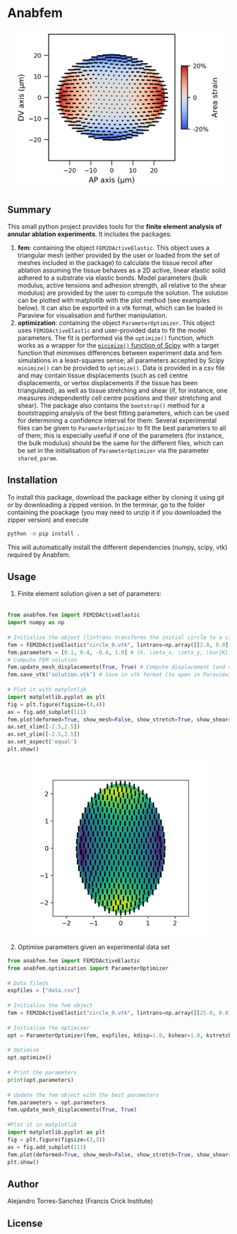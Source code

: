 # Anabfem

<p align="center">
<img src="doc/images/example.png" width="480">
</p>

## Summary
This small python project provides tools for the **finite element analysis of annular ablation experiments**. It includes the packages:

1. **fem**: containing the object `FEM2DActiveElastic`. This object uses a triangular mesh (either provided by the user or loaded from the set of meshes included in the package) to calculate the tissue recoil after ablation assuming the tissue behaves as a 2D active, linear elastic solid adhered to a substrate via elastic bonds. Model parameters (bulk modulus, active tensions and adhesion strength, all relative to the shear modulus) are provided by the user to compute the solution. The solution can be plotted with matplotlib with the plot method (see examples below). It can also be exported in a vtk format, which can be loaded in Paraview for visualisation and further manipulation. 
2. **optimization**: containing the object `ParameterOptimizer`. This object uses `FEM2DActiveElastic` and user-provided data to fit the model parameters. The fit is performed via the `optimize()` function, which works as a wrapper for the [`minimize()` function of Scipy](https://docs.scipy.org/doc/scipy/reference/generated/scipy.optimize.minimize.html) with a target function that minimises differences between experiment data and fem simulations in a least-squares sense; all parameters accepted by Scipy `minimize()` can be provided to `optimize()`. Data is provided in a csv file and may contain tissue displacements (such as cell centre  displacements, or vertex displacements if the tissue has been triangulated), as well as tissue stretching and shear (if, for instance, one measures independently cell centre positions and their stretching and shear). The package also contains the `bootstrap()` method for a bootstrapping analysis of the best fitting parameters, which can be used for determining a confidence interval for them. Several experimental files can be given to `ParameterOptimizer` to fit the best parameters to all of them; this is especially useful if one of the parameters (for instance, the bulk modulus) should be the same for the different files, which can be set in the initialisation of `ParameterOptimizer` via the parameter `shared_param`. 

## Installation

To install this package, download the package either by cloning it using git or by downloading a zipped version. In the terminar, go to the folder containing the poackage (you may need to unzip it if you downloaded the zipper version) and execute

```bash
python -m pip install .
```

This will automatically install the different dependencies (numpy, scipy, vtk) required by Anabfem.

## Usage

1. Finite element solution given a set of parameters:
```python

from anabfem.fem import FEM2DActiveElastic
import numpy as np

# Initialise the object (lintrans transforms the initial circle to a circle os radius 2)
fem = FEM2DActiveElastic("circle_0.vtk", lintrans=np.array([[2.0, 0.0],[0.0, 2.0]]))
fem.parameters = [0.1, 0.4, -0.4, 1.0] # [k, \zeta_x, \zeta_y, \bar{K}]/K
# Compute FEM solution
fem.update_mesh_displacements(True, True) # Compute displacement (and stretch and shear)
fem.save_vtk("solution.vtk") # Save in vtk format (to open in Paraview, for instance)

# Plot it with matplotlib
import matplotlib.pyplot as plt
fig = plt.figure(figsize=(4,4))
ax = fig.add_subplot(111)
fem.plot(deformed=True, show_mesh=False, show_stretch=True, show_shear=True)
ax.set_xlim([-2.5,2.5])
ax.set_ylim([-2.5,2.5])
ax.set_aspect('equal')
plt.show()
```

<p align="center">
<img src="doc/images/test1.png" width="400">
</p>


2. Optimise parameters given an experimental data set
```python
from anabfem.fem import FEM2DActiveElastic
from anabfem.optimization import ParameterOptimizer

# Data fileds
expfiles = ["data.csv"]

# Initialise the fem object
fem = FEM2DActiveElastic("circle_0.vtk", lintrans=np.array([[25.0, 0.0],[0.0, 25.0]]))

# Initialise the optimiser
opt = ParameterOptimizer(fem, expfiles, kdisp=1.0, kshear=1.0, kstretch=1.0)

# Optimise
opt.optimize()

# Print the parameters
print(opt.parameters)

# Update the fem object with the best parameters
fem.parameters = opt.parameters
fem.update_mesh_displacements(True, True)

#Plot it in matplotlib
import matplotlib.pyplot as plt
fig = plt.figure(figsize=(3,3))
ax = fig.add_subplot(111)
fem.plot(deformed=True, show_mesh=False, show_stretch=True, show_shear=True)
plt.show()
```
## Author
Alejandro Torres-Sanchez (Francis Crick Institute)

## License
